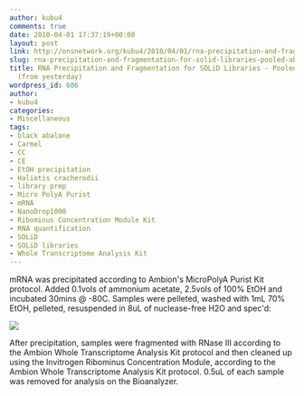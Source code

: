 ```yaml
---
author: kubu4
comments: true
date: 2010-04-01 17:37:19+00:00
layout: post
link: http://onsnetwork.org/kubu4/2010/04/01/rna-precipitation-and-fragmentation-for-solid-libraries-pooled-abalone-mrna-from-yesterday/
slug: rna-precipitation-and-fragmentation-for-solid-libraries-pooled-abalone-mrna-from-yesterday
title: RNA Precipitation and Fragmentation for SOLiD Libraries - Pooled abalone mRNA
  (from yesterday)
wordpress_id: 686
author:
- kubu4
categories:
- Miscellaneous
tags:
- black abalone
- Carmel
- CC
- CE
- EtOH precipitation
- Haliotis cracherodii
- library prep
- Micro PolyA Purist
- mRNA
- NanoDrop1000
- Ribominus Concentration Module Kit
- RNA quantification
- SOLiD
- SOLiD libraries
- Whole Transcriptome Analysis Kit
---
```


mRNA was precipitated according to Ambion's MicroPolyA Purist Kit protocol. Added 0.1vols of ammonium acetate, 2.5vols of 100% EtOH and incubated 30mins @ -80C. Samples were pelleted, washed with 1mL 70% EtOH, pelleted, resuspended in 8uL of nuclease-free H2O and spec'd:

![](http://eagle.fish.washington.edu/Arabidopsis/RNA%20Spec%20Readings/20100401%20mRNA%20SJW.JPG)

After precipitation, samples were fragmented with RNase III according to the Ambion Whole Transcriptome Analysis Kit protocol and then cleaned up using the Invitrogen Ribominus Concentration Module, according to the Ambion Whole Transcriptome Analysis Kit protocol. 0.5uL of each sample was removed for analysis on the Bioanalyzer.
